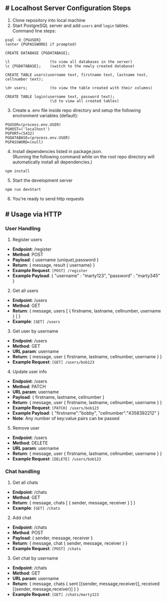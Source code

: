 

## \# Localhost Server Configuration Steps

1. Clone repository into local machine
2. Start PostgreSQL server and add ```users``` and ```login``` tables.<br> Command line     steps:
  ```
  psql -U {PGUSER}
  (enter {PGPASSWORD} if prompted)

  CREATE DATABASE {PGDATABASE};

  \l                  (to view all databases in the server)
  \c {PGDATABASE};    (switch to the newly created database)

  CREATE TABLE users(username text, firstname text, lastname text, cellnumber text);

  \d+ users;          (to view the table created with their columns)

  CREATE TABLE login(username text, password text);
                      (\d to view all created tables)
  ```
3. Create a .env file inside repo directory and setup the following environment variables (default):
  ```
  PGUSER=(process.env.USER)
  PGHOST=('localhost')
  PGPORT=(5432)
  PGDATABASE=(process.env.USER)
  PGPASSWORD=(null)
  ```

4. Install dependencies listed in package.json. <br/> (Running the following command while on the root repo directory will automatically install all dependencies.)
  ```
  npm install
  ```

5. Start the development server
  ```
  npm run devStart
  ```

6. You're ready to send http requests

## \# Usage via HTTP

### User Handling
1. Register users

  * **Endpoint**: /register
  * **Method**: POST
  * **Payload**: { username (unique),password }
  * **Return**: { message, result { username} }
  * **Example Request**:  `[POST] /register`
  * **Example Payload**: { "username" : "marty123", "password" : "marty345" }

2. Get all users

  * **Endpoint**: /users
  * **Method**: GET
  * **Return**: { message, users [ { firstname, lastname, cellnumber, username } ] }
  * **Example**:  `[GET] /users`

3. Get user by username

  * **Endpoint**: /users
  * **Method**: GET
  * **URL param**: username
  * **Return**: { message, user { firstname, lastname, cellnumber, username } }
  * **Example Request**:  `[GET] /users/bob123`

 4. Update user info

  * **Endpoint**: /users
  * **Method**: PATCH
  * **URL param**: username
  * **Payload**: { firstname, lastname, cellnumber }
  * **Return**: { message, user { firstname, lastname, cellnumber, username } }
  * **Example Request**:  `[PATCH] /users/bob123` 
  * **Example Payload**: { "firstname":"bobby", "cellnumber":"4358392212" }
  * **Note**: Any number of key:value pairs can be passed

5. Remove user

  * **Endpoint**: /users
  * **Method**: DELETE
  * **URL param**: username
  * **Return**: { message, user { firstname, lastname, cellnumber, username } }
  * **Example Request**:  `[DELETE] /users/bob123`

### Chat handling
1. Get all chats
  * **Endpoint**: /chats
  * **Method**: GET
  * **Return**: { message, chats [ { sender, message, receiver } ] }
  * **Example**:  `[GET] /chats`

2. Add chat
  * **Endpoint**: /chats
  * **Method**: POST
  * **Payload**: { sender, message, receiver }
  * **Return**: { message, chat { sender, message, receiver } }
  * **Example Request**:  `[POST] /chats`


3. Get chat by username
  * **Endpoint**: /chats
  * **Method**: GET
  * **URL param**: username
  * **Return**: { message, chats { sent [{sender, message,receiver}], received [{sender, message,receiver}] } }
  * **Example Request**:  `[GET] /chats/marty123`